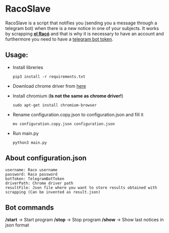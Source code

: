 # RacoSlave
RacoSlave is a script that notifies you (sending you a message through a telegram bot) when there is a new notice in one of your subjects.
It works by scrapping 
[**el Racó**](https://raco.fib.upc.edu/home/portada/omar.anibal.garcia) and that is why it is necessary to have an account and furthermore you need to have a [telegram bot token](https://core.telegram.org/bots#6-botfather).

## Usage: 

- Install libreries

    ```pip3 install -r requirements.txt```

- Download chrome driver from [here](http://chromedriver.chromium.org/downloads)

- Install chromium (**Is not the same as chrome driver!**)

    ```sudo apt-get install chromium-browser```

- Rename configuration.copy.json to configuration.json and fill it

    ```mv configuration.copy.json configuration.json```

- Run main.py

    ```python3 main.py```


## About configuration.json
    username: Raco username
    password: Raco password
    botToken: TelegramBotToken
    driverPath: Chrome driver path
    resultFile: Json file where you want to store results obtained with scrapping (Can be invented as result.json)

## Bot commands
**/start** -> Start program
**/stop** -> Stop program
**/show** -> Show last notices in json format

